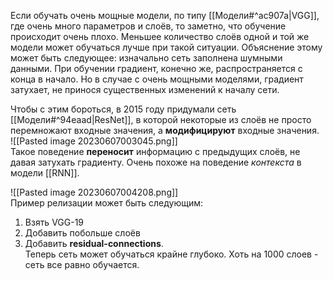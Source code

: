 Если обучать очень мощные модели, по типу [[Модели#^ac907a|VGG]], где очень много параметров и слоёв, то заметно, что обучение происходит очень плохо. Меньшее количество слоёв одной и той же модели может обучаться лучше при такой ситуации. Объяснение этому может быть следующее: изначально сеть заполнена шумными данными. При обучении градиент, конечно же, распространяется с конца в начало. Но в случае с очень мощными моделями, градиент затухает, не принося существенных изменений к началу сети.   
  
Чтобы с этим бороться, в 2015 году придумали сеть [[Модели#^94eaad|ResNet]], в которой некоторые из слоёв не просто перемножают входные значения, а **модифицируют** входные значения.  
![[Pasted image 20230607003045.png]]  
Такое поведение **переносит** информацию с предыдущих слоёв, не давая затухать градиенту. Очень похоже на поведение *контекста* в модели [[RNN]].   
  
![[Pasted image 20230607004208.png]]  
Пример релизации может быть следующим:   
1. Взять VGG-19   
2. Добавить побольше слоёв  
3. Добавить **residual-connections**.   
Теперь сеть может обучаться крайне глубоко. Хоть на 1000 слоев - сеть все равно обучается.